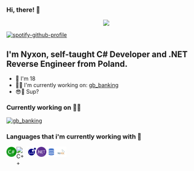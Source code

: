 ### Hi, there! :wave:

[<img align="right" width="50%" src="https://github-readme-stats.vercel.app/api?username=Nyxonn&show_icons=true&theme=radical&hide=contribs,issues">](https://metrics.lecoq.io/Nyxonn?template=classic)
<br />

[![spotify-github-profile](https://spotify-github-profile.vercel.app/api/view?uid=7ecyovg77bn8b1b80mbvu3opp&cover_image=true&theme=novatorem&align=right)](https://spotify-github-profile.vercel.app/api/view?uid=7ecyovg77bn8b1b80mbvu3opp&redirect=true)

## I'm **Nyxon**, self-taught C# Developer and .NET Reverse Engineer from Poland.
- 👶 I'm 18 
- 👨‍💻 I'm currently working on: [gb_banking](https://github.com/Nyxonn/gb_banking)
- 😎🤙 Sup?

### Currently working on 👨‍💻
[![gb_banking](https://github-readme-stats.vercel.app/api/pin/?username=Nyxonn&repo=gb_banking&q=2021&theme=radical)](https://github.com/Nyxonn/gb_banking)

### Languages that i'm currently working with 📕

<img align="left" alt="C#" width="26px" src="https://raw.githubusercontent.com/github/explore/80688e429a7d4ef2fca1e82350fe8e3517d3494d/topics/csharp/csharp.png" />
<img align="left" alt="C++" width="26px" src="https://user-images.githubusercontent.com/45857590/113528813-1137dd80-95c2-11eb-8192-b2118e99bb05.png" />
<img align="left" alt="Lua" width="26px" src="https://raw.githubusercontent.com/github/explore/80688e429a7d4ef2fca1e82350fe8e3517d3494d/topics/lua/lua.png" />
<img align="left" alt="Microsoft .NET" width="26px" src="https://raw.githubusercontent.com/github/explore/80688e429a7d4ef2fca1e82350fe8e3517d3494d/topics/dotnet/dotnet.png" />
<img align="left" alt="SQL" width="26px" src="https://raw.githubusercontent.com/github/explore/80688e429a7d4ef2fca1e82350fe8e3517d3494d/topics/sql/sql.png" />
<img align="left" alt="MySQL" width="26px" src="https://raw.githubusercontent.com/github/explore/80688e429a7d4ef2fca1e82350fe8e3517d3494d/topics/mysql/mysql.png" />
